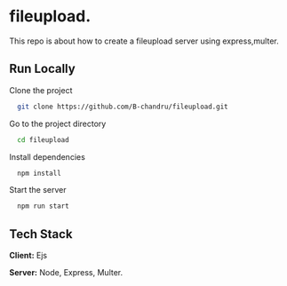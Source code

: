 # fileupload. 
This repo is about how to create a fileupload server using express,multer.

    
## Run Locally

Clone the project

```bash
  git clone https://github.com/B-chandru/fileupload.git
```

Go to the project directory

```bash
  cd fileupload
```

Install dependencies

```bash
  npm install
```

Start the server

```bash
  npm run start
```

  
## Tech Stack

**Client:** Ejs

**Server:** Node, Express, Multer. 






  
